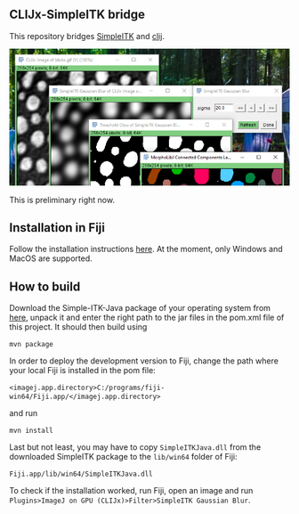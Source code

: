 ## CLIJx-SimpleITK bridge
This repository bridges [SimpleITK](https://simpleitk.org/) and [clij](https://clij.github.io).

![Image](images/screenshot.png)

This is preliminary right now.

## Installation in Fiji
Follow the installation instructions [here](https://clij.github.io/assistant/installation#extensions). 
At the moment, only Windows and MacOS are supported.

## How to build
Download the Simple-ITK-Java package of your operating system from [here](https://github.com/SimpleITK/SimpleITK/releases),
unpack it and enter the right path to the jar files in the pom.xml file of this project. It should then build using

```
mvn package
```

In order to deploy the development version to Fiji, change the path where your local Fiji is installed in the pom file:
```
<imagej.app.directory>C:/programs/fiji-win64/Fiji.app/</imagej.app.directory>
```

and run 

```
mvn install
```

Last but not least, you may have to copy `SimpleITKJava.dll` from the downloaded SimpleITK package to the `lib/win64` folder of Fiji:
```
Fiji.app/lib/win64/SimpleITKJava.dll
```

To check if the installation worked, run Fiji, open an image and run `Plugins>ImageJ on GPU (CLIJx)>Filter>SimpleITK Gaussian Blur`.
